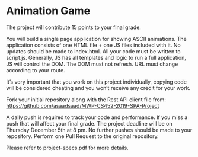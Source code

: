 # Animation Game
The project will contribute 15 points to your final grade.
  
You will build a single page application for showing ASCII animations. The application consists of one HTML file + one JS files included with it. No updates should be made to index.html. All your code must be written to script.js. Generally, JS has all templates and logic to run a full application, JS will control the DOM. The DOM must not refresh. URL must change according to your route.  
  
It’s very important that you work on this project individually, copying code will be considered cheating and you won’t receive any credit for your work.  
  
Fork your initial repository along with the Rest API client file from:  https://github.com/asaadsaad/MWP-CS452-2019-SPA-Project  
  
A daily push is required to track your code and performance. If you miss a push that will affect your final grade. 
The project deadline will be on Thursday December 5th at 8 pm. No further pushes should be made to your repository. Perform one Pull Request to the original repository.  

Please refer to project-specs.pdf for more details.
